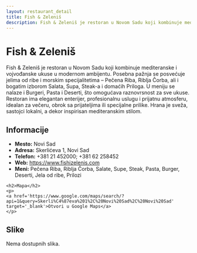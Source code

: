```yaml
---
layout: restaurant_detail
title: Fish & Zeleniš
description: Fish & Zeleniš je restoran u Novom Sadu koji kombinuje mediteranske i vojvođanske ukuse u modernom ambijentu. Posebna pažnja se posvećuje jelima od ribe i morskim specijalitetima – Pečena Riba, Riblja Čorba, ali i bogatim izborom Salata, Supa, Steak-a i domaćih Priloga. U meniju se nalaze i Burgeri, Pasta i Deserti, što omogućava raznovrsnost za sve ukuse. Restoran ima elegantan enterijer, profesionalnu uslugu i prijatnu atmosferu, idealan za večeru, obrok sa prijateljima ili specijalne prilike. Hrana je sveža, sastojci lokalni, a dekor inspirisan mediteranskim stilom.
---
```


# Fish & Zeleniš
<p class="description">Fish & Zeleniš je restoran u Novom Sadu koji kombinuje mediteranske i vojvođanske ukuse u modernom ambijentu. Posebna pažnja se posvećuje jelima od ribe i morskim specijalitetima – Pečena Riba, Riblja Čorba, ali i bogatim izborom Salata, Supa, Steak-a i domaćih Priloga. U meniju se nalaze i Burgeri, Pasta i Deserti, što omogućava raznovrsnost za sve ukuse. Restoran ima elegantan enterijer, profesionalnu uslugu i prijatnu atmosferu, idealan za večeru, obrok sa prijateljima ili specijalne prilike. Hrana je sveža, sastojci lokalni, a dekor inspirisan mediteranskim stilom.</p>

<div class="left-column text-content">
    <h2>Informacije</h2>
    <ul>
        <li><strong>Mesto:</strong> Novi Sad</li>
        <li><strong>Adresa:</strong> Skerlićeva 1, Novi Sad</li>
        <li><strong>Telefon:</strong> +381 21 452000; +381 62 258452</li>
        <li><strong>Web:</strong> <a href='https://www.fishizelenis.com' target='_blank'>https://www.fishizelenis.com</a></li>
        <li><strong>Meni:</strong> Pečena Riba, Riblja Čorba, Salate, Supe, Steak, Pasta, Burger, Deserti, Jela od ribe, Prilozi</li>
    </ul>

    <h2>Mapa</h2>
    <p>
    <a href='https://www.google.com/maps/search/?api=1&query=Skerli%C4%87eva%201%2C%20Novi%20Sad%2C%20Novi%20Sad' target='_blank'>Otvori u Google Maps</a>
    </p>
</div>

<div class="right-column">
    <h2>Slike</h2>
    <div class="images-grid">
<p>Nema dostupnih slika.</p>
    </div>
</div>